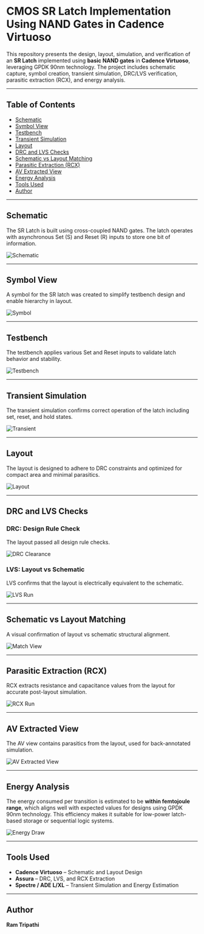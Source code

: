 # CMOS SR Latch Implementation Using NAND Gates in Cadence Virtuoso

This repository presents the design, layout, simulation, and verification of an **SR Latch** implemented using **basic NAND gates** in **Cadence Virtuoso**, leveraging GPDK 90nm technology. The project includes schematic capture, symbol creation, transient simulation, DRC/LVS verification, parasitic extraction (RCX), and energy analysis.

---

## Table of Contents  
- [Schematic](#schematic)  
- [Symbol View](#symbol-view)  
- [Testbench](#testbench)  
- [Transient Simulation](#transient-simulation)  
- [Layout](#layout)  
- [DRC and LVS Checks](#drc-and-lvs-checks)  
- [Schematic vs Layout Matching](#schematic-vs-layout-matching)  
- [Parasitic Extraction (RCX)](#parasitic-extraction-rcx)  
- [AV Extracted View](#av-extracted-view)  
- [Energy Analysis](#energy-analysis)  
- [Tools Used](#tools-used)  
- [Author](#author)

---

## Schematic  
The SR Latch is built using cross-coupled NAND gates. The latch operates with asynchronous Set (S) and Reset (R) inputs to store one bit of information.

![Schematic](./SR_NAND_Schematic.png)

---

## Symbol View  
A symbol for the SR latch was created to simplify testbench design and enable hierarchy in layout.

![Symbol](./SR_using_NAND_symbol.png)

---

## Testbench  
The testbench applies various Set and Reset inputs to validate latch behavior and stability.

![Testbench](./SR_Using_NAND_Tb.png)

---

## Transient Simulation  
The transient simulation confirms correct operation of the latch including set, reset, and hold states.

![Transient](./SR_Latch_using_NAND_Transient.png)

---

## Layout  
The layout is designed to adhere to DRC constraints and optimized for compact area and minimal parasitics.

![Layout](./SR_Latch_using_NAND_Gate_Layout_waveform.png)

---

## DRC and LVS Checks

### DRC: Design Rule Check  
The layout passed all design rule checks.

![DRC Clearance](./No_DRC_Errros.png)

### LVS: Layout vs Schematic  
LVS confirms that the layout is electrically equivalent to the schematic.

![LVS Run](./LVS_Run_SR_Latch_Using_NAND.png)

---

## Schematic vs Layout Matching  
A visual confirmation of layout vs schematic structural alignment.

![Match View](./Layout_and_schematic_match_SR_Latch_NAND.png)

---

## Parasitic Extraction (RCX)  
RCX extracts resistance and capacitance values from the layout for accurate post-layout simulation.

![RCX Run](./RCX_run_SR_Latch_Using_NAND.png)

---

## AV Extracted View  
The AV view contains parasitics from the layout, used for back-annotated simulation.

![AV Extracted View](./AV_extracted_view_SR_Latch_NAND.png)

---

## Energy Analysis  
The energy consumed per transition is estimated to be **within femtojoule range**, which aligns well with expected values for designs using GPDK 90nm technology. This efficiency makes it suitable for low-power latch-based storage or sequential logic systems.

![Energy Draw](./SR_Latch_Energy_Estimation.png)

---

## Tools Used  
- **Cadence Virtuoso** – Schematic and Layout Design  
- **Assura** – DRC, LVS, and RCX Extraction  
- **Spectre / ADE L/XL** – Transient Simulation and Energy Estimation  

---

## Author  
**Ram Tripathi**
